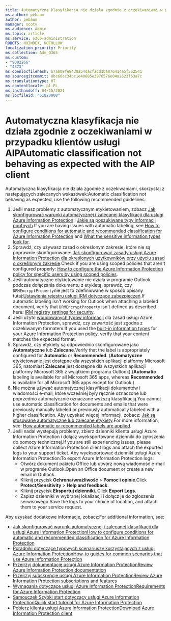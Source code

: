 ```yaml
---
title: Automatyczna klasyfikacja nie działa zgodnie z oczekiwaniami w przypadku klientów usługi AIP
ms.author: pebaum
author: pebaum
manager: scotv
ms.audience: Admin
ms.topic: article
ms.service: o365-administration
ROBOTS: NOINDEX, NOFOLLOW
localization_priority: Priority
ms.collection: Adm_O365
ms.custom:
- "9002266"
- "4373"
ms.openlocfilehash: b7ab09fe8430a54dacf2cd1ba076414a5f562541
ms.sourcegitcommit: 8bc60ec34bc1e40685e3976576e04a2623f63a7c
ms.translationtype: HT
ms.contentlocale: pl-PL
ms.lasthandoff: 04/15/2021
ms.locfileid: "51820908"
---
```

# <a name="automatic-classification-not-behaving-as-expected-with-the-aip-client"></a><span data-ttu-id="d5809-102">Automatyczna klasyfikacja nie działa zgodnie z oczekiwaniami w przypadku klientów usługi AIP</span><span class="sxs-lookup"><span data-stu-id="d5809-102">Automatic classification not behaving as expected with the AIP client</span></span>

<span data-ttu-id="d5809-103">Automatyczna klasyfikacja nie działa zgodnie z oczekiwaniami, skorzystaj z następujących zalecanych wskazówek:</span><span class="sxs-lookup"><span data-stu-id="d5809-103">Automatic classification not behaving as expected, use the following recommended guidelines:</span></span>

1. <span data-ttu-id="d5809-104">Jeśli masz problemy z automatycznym etykietowaniem, zobacz [Jak skonfigurować warunki automatycznej i zalecanej klasyfikacji dla usługi Azure Information Protection](https://docs.microsoft.com/azure/information-protection/configure-policy-classification) i [Jakie są poszukiwane typy informacji poufnych](https://docs.microsoft.com/microsoft-365/compliance/sensitive-information-type-entity-definitions).</span><span class="sxs-lookup"><span data-stu-id="d5809-104">If you are having issues with automatic labeling, see [How to configure conditions for automatic and recommended classification for Azure Information Protection](https://docs.microsoft.com/azure/information-protection/configure-policy-classification) and [What the sensitive information types look for](https://docs.microsoft.com/microsoft-365/compliance/sensitive-information-type-entity-definitions).</span></span>
2. <span data-ttu-id="d5809-105">Sprawdź, czy używasz zasad o określonym zakresie, które nie są poprawnie skonfigurowane: [Jak skonfigurować zasady usługi Azure Information Protection dla określonych użytkowników przy użyciu zasad o określonym zakresie](https://docs.microsoft.com/azure/information-protection/configure-policy-scope).</span><span class="sxs-lookup"><span data-stu-id="d5809-105">Check if you are using scoped policies that aren't configured properly: [How to configure the Azure Information Protection policy for specific users by using scoped policies](https://docs.microsoft.com/azure/information-protection/configure-policy-scope).</span></span>
3. <span data-ttu-id="d5809-106">Jeśli automatyczne etykietowanie nie działa w programie Outlook podczas dołączania dokumentu z etykietą, sprawdź, czy `DRMEncryptProperty`nie jest to zdefiniowane w sposób opisany tutaj:[Ustawienia rejestru usługi IRM dotyczące zabezpieczeń](https://docs.microsoft.com/deployoffice/security/protect-sensitive-messages-and-documents-by-using-irm-in-office#office-2016-irm-registry-key-options).</span><span class="sxs-lookup"><span data-stu-id="d5809-106">If automatic labeling isn't working for Outlook when attaching a labeled document, verify that `DRMEncryptProperty` isn't defined as described here: [IRM registry settings for security](https://docs.microsoft.com/deployoffice/security/protect-sensitive-messages-and-documents-by-using-irm-in-office#office-2016-irm-registry-key-options).</span></span>
4. <span data-ttu-id="d5809-107">Jeśli użyto [wbudowanych typów informacji](https://support.office.com/article/What-the-sensitive-information-types-look-for-fd505979-76be-4d9f-b459-abef3fc9e86b) dla zasad usługi Azure Information Protection, sprawdź, czy zawartość jest zgodna z oczekiwanym formatem.</span><span class="sxs-lookup"><span data-stu-id="d5809-107">If you used the [built-in information types](https://support.office.com/article/What-the-sensitive-information-types-look-for-fd505979-76be-4d9f-b459-abef3fc9e86b) for your Azure Information Protection policy, verify that your content matches the expected format.</span></span>
5. <span data-ttu-id="d5809-108">Sprawdź, czy etykiety są odpowiednio skonfigurowane jako **Automatyczne** lub **Zalecane**.</span><span class="sxs-lookup"><span data-stu-id="d5809-108">Verify that the label is appropriately configured for **Automatic** or **Recommended**.</span></span> <span data-ttu-id="d5809-109">(**Automatyczne** etykietowanie jest dostępne dla wszystkich aplikacji platformy Microsoft 365, natomiast **Zalecane** jest dostępne dla wszystkich aplikacji platformy Microsoft 365 z wyjątkiem programu Outlook).</span><span class="sxs-lookup"><span data-stu-id="d5809-109">(**Automatic** labeling is available for all Microsoft 365 apps, whereas **Recommended** is available for all Microsoft 365 apps except for Outlook.)</span></span>
6. <span data-ttu-id="d5809-110">Nie można używać automatycznej klasyfikacji dokumentów i wiadomości e-mail, które wcześniej były ręcznie oznaczone lub poprzednio automatycznie oznaczane wyższą klasyfikacją.</span><span class="sxs-lookup"><span data-stu-id="d5809-110">You cannot use automatic classification for documents and emails that were previously manually labeled or previously automatically labeled with a higher classification.</span></span>  <span data-ttu-id="d5809-111">Aby uzyskać więcej informacji, zobacz: [Jak są stosowane automatyczne lub zalecane etykiety](https://docs.microsoft.com/azure/information-protection/configure-policy-classification#how-automatic-or-recommended-labels-are-applied).</span><span class="sxs-lookup"><span data-stu-id="d5809-111">For more information, see: [How automatic or recommended labels are applied](https://docs.microsoft.com/azure/information-protection/configure-policy-classification#how-automatic-or-recommended-labels-are-applied).</span></span>
7. <span data-ttu-id="d5809-112">Jeśli nadal występują problemy, zbierz dzienniki klienta usługi Azure Information Protection i dołącz wyeksportowane dzienniki do zgłoszenia do pomocy technicznej.</span><span class="sxs-lookup"><span data-stu-id="d5809-112">If you are still experiencing issues, please collect Azure Information Protection client logs and attach the exported logs to your support ticket.</span></span> <span data-ttu-id="d5809-113">Aby wyeksportować dzienniki usługi Azure Information Protection:</span><span class="sxs-lookup"><span data-stu-id="d5809-113">To export Azure Information Protection logs:</span></span>
    - <span data-ttu-id="d5809-114">Otwórz dokument pakietu Office lub utwórz nową wiadomość e-mail w programie Outlook.</span><span class="sxs-lookup"><span data-stu-id="d5809-114">Open an Office document or create a new email in Outlook.</span></span>
    - <span data-ttu-id="d5809-115">Kliknij przycisk **Ochrona/wrażliwość** > **Pomoc i opinie**.</span><span class="sxs-lookup"><span data-stu-id="d5809-115">Click **Protect/Sensitivity** > **Help and feedback**.</span></span>
    - <span data-ttu-id="d5809-116">Kliknij przycisk **Eksportuj dzienniki.**.</span><span class="sxs-lookup"><span data-stu-id="d5809-116">Click **Export Logs**.</span></span>
    - <span data-ttu-id="d5809-117">Zapisz dzienniki w wybranej lokalizacji i dołącz je do zgłoszenia serwisowego.</span><span class="sxs-lookup"><span data-stu-id="d5809-117">Save the logs to your choice of location, and attach them to your service request.</span></span>

<span data-ttu-id="d5809-118">Aby uzyskać dodatkowe informacje, zobacz:</span><span class="sxs-lookup"><span data-stu-id="d5809-118">For additional information, see:</span></span>

- [<span data-ttu-id="d5809-119">Jak skonfigurować warunki automatycznej i zalecanej klasyfikacji dla usługi Azure Information Protection</span><span class="sxs-lookup"><span data-stu-id="d5809-119">How to configure conditions for automatic and recommended classification for Azure Information Protection</span></span>](https://docs.microsoft.com/azure/information-protection/configure-policy-classification)
- [<span data-ttu-id="d5809-120">Poradniki dotyczące typowych scenariuszy korzystających z usługi Azure Information Protection</span><span class="sxs-lookup"><span data-stu-id="d5809-120">How-to guides for common scenarios that use Azure Information Protection</span></span>](https://docs.microsoft.com/azure/information-protection/how-to-guides)
- [<span data-ttu-id="d5809-121">Przejrzyj dokumentację usługi Azure Information Protection</span><span class="sxs-lookup"><span data-stu-id="d5809-121">Review Azure Information Protection documentation</span></span>](https://docs.microsoft.com/azure/information-protection/what-is-information-protection)
- [<span data-ttu-id="d5809-122">Przejrzyj subskrypcje usługi Azure Information Protection</span><span class="sxs-lookup"><span data-stu-id="d5809-122">Review Azure Information Protection subscriptions and features</span></span>](https://azure.microsoft.com/pricing/details/information-protection)
- [<span data-ttu-id="d5809-123">Wymagania dotyczące usługi Azure Information Protection</span><span class="sxs-lookup"><span data-stu-id="d5809-123">Requirements for Azure Information Protection</span></span>](https://docs.microsoft.com/azure/information-protection/get-started/requirements)
- [<span data-ttu-id="d5809-124">Samouczek Szybki start dotyczący usługi Azure Information Protection</span><span class="sxs-lookup"><span data-stu-id="d5809-124">Quick start tutorial for Azure Information Protection</span></span>](https://docs.microsoft.com/azure/information-protection/get-started/infoprotect-quick-start-tutorial)
- [<span data-ttu-id="d5809-125">Pobierz klienta usługi Azure Information Protection</span><span class="sxs-lookup"><span data-stu-id="d5809-125">Download Azure Information Protection client</span></span>](https://www.microsoft.com/download/details.aspx?id=53018)
